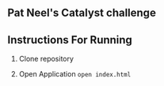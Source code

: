 Pat Neel's Catalyst challenge 
------------------------------------


Instructions For Running
------------------------
1. Clone repository

2. Open Application
  ```open index.html```
